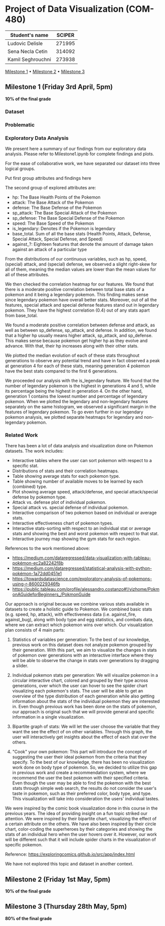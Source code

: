 # Project of Data Visualization (COM-480)

| Student's name | SCIPER |
| -------------- | ------ |
| Ludovic Delisle| 271995 |
| Sena Necla Cetin| 314092 |
| Kamil Seghrouchni| 273938|

[Milestone 1](#milestone-1-friday-3rd-april-5pm) • [Milestone 2](#milestone-2-friday-1st-may-5pm) • [Milestone 3](#milestone-3-thursday-28th-may-5pm)

## Milestone 1 (Friday 3rd April, 5pm)

**10% of the final grade**

### Dataset

### Problematic

### Exploratory Data Analysis

We present here a summary of our findings from our exploratory data analysis. Please refer to Milestone1.ipynb for complete findings and plots.

For the ease of collaborative work, we have separated our dataset into three logical groups. 

Put first group attributes and findings here

The second group of explored attributes are:
*	hp: The Base Health Points of the Pokemon
*	attack: The Base Attack of the Pokemon
*	defense: The Base Defense of the Pokemon
*	sp_attack: The Base Special Attack of the Pokemon
*	sp_defense: The Base Special Defense of the Pokemon
*	speed: The Base Speed of the Pokemon
*	is_legendary: Denotes if the Pokemon is legendary
*	base_total. Sum of all the base stats (Health Points, Attack, Defense, Special Attack, Special Defense, and Speed)
*	against_?: Eighteen features that denote the amount of damage taken against an attack of a particular type

From the distributions of our continuous variables, such as hp, speed, (special) attack, and (special) defense, we observed a slight right-skew for all of them, meaning the median values are lower than the mean values for all of these attributes.

We then checked the correlation heatmap for our features. We found that there is a moderate positive correlation between total base stats of a pokemon and it being a legendary pokemon. This finding makes sense since legendary pokemon have overall better stats. Moreover, out of all the features, special attack and special defense features stand out in legendary pokemon. They have the highest correlation (0.4) out of any stats apart from base_total.

We found a moderate positive correlation between defense and attack, as well as between sp_defense, sp_attack, and defense. In addition, we found that a higher hp usually means higher attack, sp_attack, and sp_defense. This makes sense because pokemon get higher hp as they evolve and advance. With that, their hp increases along with their other stats.

We plotted the median evolution of each of these stats throughout generations to observe any potential trend and have in fact observed a peak at generation 4 for each of these stats, meaning generation 4 pokemon have the best stats compared to the first 6 generations.

We proceeded our analysis with the is_legendary feature. We found that the number of legendary pokemon is the highest in generations 4 and 5, while its percentage being the highest in generation 4. On the other hand, generation 1 contains the lowest number and percentage of legendary pokemon. When we plotted the legendary and non-legendary features separately on the same histogram, we observed a significant margin in the features of legendary pokemon. To go even further in our legendary pokemon analysis, we plotted separate heatmaps for legendary and non-legendary pokemon.

### Related Work 

There has been a lot of data analysis and visualization done on Pokemon datasets. The work includes:
*   Interactive tables where the user can sort pokemon with respect to a specific stat. 
*   Distributions of stats and their correlation heatmaps.
*   Table showing average stats for each pokemon type.
*   Table showing number of available moves to be learned by each (combined) type.
*   Plot showing average speed, attack/defense, and special attack/special defense by pokemon type.
*   Attack vs. defense plot of individual pokemon.
*   Special attack vs. special defense of individual pokemon.
*   Interactive comparison of two pokemon based on individual or average stats.
*   Interactive effectiveness chart of pokemon types. 
*   Interactive stats-sorting with respect to an individual stat or average stats and showing the best and worst pokemon with respect to that stat. 
*   Interactive journey map showing the gym stats for each region.

References to the work mentioned above:
*   https://medium.com/dataregressed/data-visualization-with-tableau-pokémon-ec2a82242f8b 
*   https://medium.com/dataregressed/statistical-analysis-with-python-pokémon-1a72dd0451e1
*  https://towardsdatascience.com/exploratory-analysis-of-pokemons-using-r-8600229346fb
*  https://public.tableau.com/profile/alessandro.costanzo#!/vizhome/PokmonAGuideforBeginners_/PokmonGuide 

Our approach is original because we combine various stats available in datasets to create a holistic guide to Pokemon. We combined basic stats (e.g. speed, hp, attack), with effectiveness data (i.e. against_fire, against_bug), along with body type and egg statistics, and combats data, where we can extract which pokemon wins over which. Our visualization plan consists of 4 main parts:

1.   Statistics of variables per generation: To the best of our knowledge, previous work on this dataset does not analyze pokemon grouped by their generation. With this part, we aim to visualize the changes in stats of pokemon over generations with an interactive interface where they will be able to observe the change in stats over generations by dragging a slider.

2.   Individual pokemon stats per generation: We will visualize pokemon in a circular interactive chart, colored and grouped by their type across generations, over which the user can hover to see the spider chart visualizing each pokemon's stats. The user will be able to get an overview of the type distribution of each generation while also getting information about the stats of the individual pokemon they are interested in. Even though previous work has been done on the stats of pokemon, our approach is original such that we will provide general and specific information in a single visualization.

3.   Bipartite graph of stats: We will let the user choose the variable that they want the see the effect of on other variables. Through this graph, the user will interactively get insights about the effect of each stat over the others.

4.   "Cook" your own pokemon: This part will introduce the concept of suggesting the user their ideal pokemon from the criteria that they specify. To the best of our knowledge, there has been no visualization work done on body type of pokemon. So, we decided to utilize this gap in previous work and create a recommendation system, where we recommend the user the best pokemon with their specified criteria. Even though the user may be able to find the pokemon with the best stats through simple web search, the results do not consider the user's taste in pokemon, such as their preferred color, body type, and type. This visualization will take into consideration the users' individual tastes.

We were inspired by the comic book visualization done in this course in the previous years. The idea of providing insight on a fun topic striked our attention. We were inspired by their bipartite chart, visualizing the effect of a certain attribute on the others. We have also been inspired by their circle chart, color-coding the superheroes by their categories and showing the stats of an individual hero when the user hovers over it. However, our work will be different such that it will include spider charts in the visualization of specific pokemon.

Reference: https://exploringcomics.github.io/src/app/index.html 

We have not explored this topic and dataset in another context.


## Milestone 2 (Friday 1st May, 5pm)

**10% of the final grade**




## Milestone 3 (Thursday 28th May, 5pm)

**80% of the final grade**

